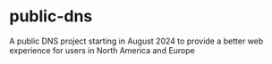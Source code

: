 # public-dns
A public DNS project starting in August 2024 to provide a better web experience for users in North America and Europe
